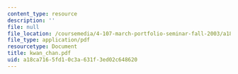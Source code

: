 ```yaml
---
content_type: resource
description: ''
file: null
file_location: /coursemedia/4-107-march-portfolio-seminar-fall-2003/a18ca7165fd10c3a631f3ed02c648620_kwan_chan.pdf
file_type: application/pdf
resourcetype: Document
title: kwan_chan.pdf
uid: a18ca716-5fd1-0c3a-631f-3ed02c648620
---
```

